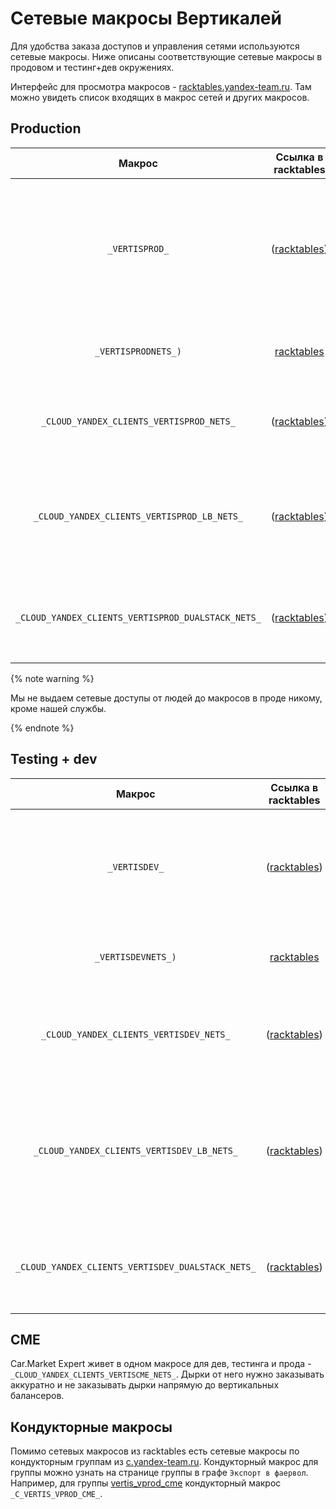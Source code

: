 # Сетевые макросы Вертикалей

Для удобства заказа доступов и управления сетями используются сетевые макросы. Ниже описаны соответствующие сетевые макросы в продовом и тестинг+дев окружениях.

Интерфейс для просмотра макросов - [racktables.yandex-team.ru](https://racktables.yandex-team.ru). Там можно увидеть список входящих в макрос сетей и других макросов.

## Production

Макрос | Ссылка в racktables | Зачем нужен
:---: | :---: | :---:
`_VERTISPROD_` | ([racktables](https://racktables.yandex-team.ru/index.php?page=macros&macro_name=_VERTISPROD_)) | Наш главный композитный макрос для прода. Если нужен доступ для всех контейнеров или всех хостов - это нужный макрос
`_VERTISPRODNETS_)` | [racktables](https://racktables.yandex-team.ru/index.php?page=file&tab=default&file_id=12421) | Макрос для железных серверов, входит в `_VERTISPROD_`
`_CLOUD_YANDEX_CLIENTS_VERTISPROD_NETS_` | ([racktables](https://racktables.yandex-team.ru/index.php?page=file&tab=default&file_id=2850545)) | Макрос для облачных серверов в проде, входит в `_VERTISPROD_`
`_CLOUD_YANDEX_CLIENTS_VERTISPROD_LB_NETS_` | ([racktables](https://racktables.yandex-team.ru/index.php?page=file&tab=fw&file_id=2857864)) | Макрос для облачных серверов с выключенной опцией `superflow` в облаке, входит в `_VERTISPROD_`
`_CLOUD_YANDEX_CLIENTS_VERTISPROD_DUALSTACK_NETS_` | ([racktables](https://racktables.yandex-team.ru/index.php?page=file&tab=default&file_id=2857223)) | Макрос для облачных серверов с публичными ip-адресами, **не входит** в `_VERTISPROD_`

{% note warning %}

Мы не выдаем сетевые доступы от людей до макросов в проде никому, кроме нашей службы.

{% endnote %}

## Testing + dev

Макрос | Ссылка в racktables | Зачем нужен
:---: | :---: | :---:
`_VERTISDEV_` | ([racktables](https://racktables.yandex-team.ru/index.php?page=macros&macro_name=_VERTISDEV_)) | Композитный макрос для тестинга и дева. У всех вертикалей уже есть доступ к этому макросу.
`_VERTISDEVNETS_)` | [racktables](https://racktables.yandex-team.ru/index.php?page=file&file_id=11531) | Макрос для железных серверов, входит в `_VERTISDEV_`
`_CLOUD_YANDEX_CLIENTS_VERTISDEV_NETS_` | ([racktables](https://racktables.yandex-team.ru/index.php?page=file&tab=default&file_id=2848733)) | Макрос для облачных серверов в dev и тестинге, входит в `_VERTISDEV_`;
`_CLOUD_YANDEX_CLIENTS_VERTISDEV_LB_NETS_` | ([racktables](https://racktables.yandex-team.ru/index.php?page=file&tab=default&file_id=2857084)) | Макрос для облачных серверов в dev и тестинге с выключенной опцией `superflow` в облаке, входит в `_VERTISDEV_`;
`_CLOUD_YANDEX_CLIENTS_VERTISDEV_DUALSTACK_NETS_` | ([racktables](https://racktables.yandex-team.ru/index.php?page=file&tab=default&file_id=2857300)) | Макрос для облачных серверов с публичными ip-адресами, `не входит` в `_VERTISDEV_`.

## CME

Car.Market Expert живет в одном макросе для дев, тестинга и прода - `_CLOUD_YANDEX_CLIENTS_VERTISCME_NETS_`. Дырки от него нужно заказывать аккуратно и не заказывать дырки напрямую до вертикальных балансеров.

## Кондукторные макросы

Помимо сетевых макросов из racktables есть сетевые макросы по кондукторным группам из [c.yandex-team.ru](https://c.yandex-team.ru). Кондукторный макрос для группы можно узнать на странице группы в графе `Экспорт в фаервол`. Например, для группы [vertis_vprod_cme](https://c.yandex-team.ru/groups/vertis_vprod_cme) кондукторный макрос `_C_VERTIS_VPROD_CME_`.
